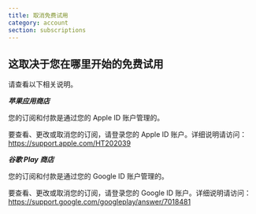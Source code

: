 ```yaml
---
title: 取消免费试用
category: account
section: subscriptions
---
```

## 这取决于您在哪里开始的免费试用

请查看以下相关说明。

***苹果应用商店***

您的订阅和付款是通过您的 Apple ID 账户管理的。

要查看、更改或取消您的订阅，请登录您的 Apple ID 账户。详细说明请访问：<https://support.apple.com/HT202039>

***谷歌 Play 商店***

您的订阅和付款是通过您的 Google ID 账户管理的。

要查看、更改或取消您的订阅，请登录您的 Google ID 账户。详细说明请访问：<https://support.google.com/googleplay/answer/7018481>